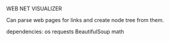 WEB NET VISUALIZER

Can parse web pages for links and create node tree from them.

dependencies:
    os
    requests
    BeautifulSoup
    math
